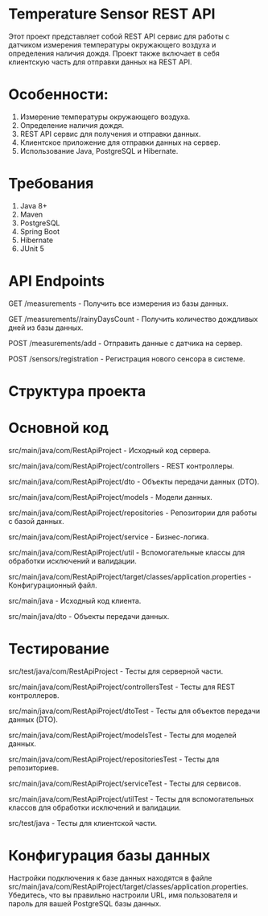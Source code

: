 # Temperature Sensor REST API
Этот проект представляет собой REST API сервис для работы с датчиком измерения температуры окружающего воздуха и определения наличия дождя. Проект также включает в себя клиентскую часть для отправки данных на REST API.

# Особенности:
1) Измерение температуры окружающего воздуха.
2) Определение наличия дождя.
3) REST API сервис для получения и отправки данных.
4) Клиентское приложение для отправки данных на сервер.
5) Использование Java, PostgreSQL и Hibernate.

# Требования
1) Java 8+
2) Maven
3) PostgreSQL
4) Spring Boot
5) Hibernate
6) JUnit 5

# API Endpoints
GET /measurements - Получить все измерения из базы данных.

GET /measurements//rainyDaysCount - Получить количество дождливых дней из базы данных.

POST /measurements/add - Отправить данные с датчика на сервер.

POST /sensors/registration - Регистрация нового сенсора в системе.

# Структура проекта
# Основной код
src/main/java/com/RestApiProject - Исходный код сервера.

src/main/java/com/RestApiProject/controllers - REST контроллеры.

src/main/java/com/RestApiProject/dto - Объекты передачи данных (DTO).

src/main/java/com/RestApiProject/models - Модели данных.

src/main/java/com/RestApiProject/repositories - Репозитории для работы с базой данных.

src/main/java/com/RestApiProject/service - Бизнес-логика.

src/main/java/com/RestApiProject/util - Вспомогательные классы для обработки исключений и валидации.

src/main/java/com/RestApiProject/target/classes/application.properties - Конфигурационный файл.

src/main/java - Исходный код клиента.

src/main/java/dto - Объекты передачи данных.

# Тестирование
src/test/java/com/RestApiProject - Тесты для серверной части.

src/main/java/com/RestApiProject/controllersTest - Тесты для REST контроллеров.

src/main/java/com/RestApiProject/dtoTest - Тесты для объектов передачи данных (DTO).

src/main/java/com/RestApiProject/modelsTest - Тесты для моделей данных.

src/main/java/com/RestApiProject/repositoriesTest - Тесты для репозиториев.

src/main/java/com/RestApiProject/serviceTest - Тесты для сервисов.

src/main/java/com/RestApiProject/utilTest - Тесты для вспомогательных классов для обработки исключений и валидации.

src/test/java - Тесты для клиентской части.

# Конфигурация базы данных
Настройки подключения к базе данных находятся в файле src/main/java/com/RestApiProject/target/classes/application.properties. Убедитесь, что вы правильно настроили URL, имя пользователя и пароль для вашей PostgreSQL базы данных.
